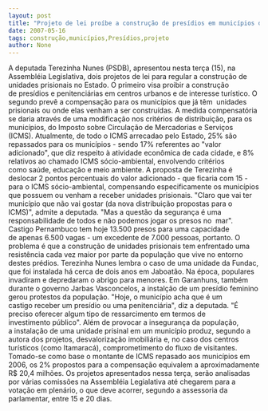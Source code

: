 ```yaml
---
layout: post
title: "Projeto de lei proíbe a construção de presídios em municípios de interesse turístico"
date: 2007-05-16
tags: construção,municípios,Presídios,projeto
author: None
---
```

A deputada Terezinha Nunes (PSDB), apresentou&nbsp;nesta ter&ccedil;a (15), na Assembl&eacute;ia Legislativa,&nbsp;dois projetos de lei para regular a constru&ccedil;&atilde;o&nbsp;de unidades prisionais no Estado.
O primeiro visa proibir a constru&ccedil;&atilde;o de&nbsp;pres&iacute;dios e penitenci&aacute;rias em centros urbanos e&nbsp;de interesse tur&iacute;stico. O segundo prev&ecirc; a&nbsp;compensa&ccedil;&atilde;o para os munic&iacute;pios que j&aacute; t&ecirc;m&nbsp; unidades prisionais ou onde elas venham a ser&nbsp;constru&iacute;das.
A medida compensat&oacute;ria se daria atrav&eacute;s de uma&nbsp;modifica&ccedil;&atilde;o nos crit&eacute;rios de distribui&ccedil;&atilde;o, para&nbsp;os munic&iacute;pios, do Imposto sobre Circula&ccedil;&atilde;o de&nbsp;Mercadorias e Servi&ccedil;os (ICMS).
Atualmente, de todo o ICMS arrecadao pelo&nbsp;Estado, 25% s&atilde;o repassados para os munic&iacute;pios -&nbsp;sendo 17% referentes ao &quot;valor adicionado&quot;, que&nbsp;diz respeito &agrave; atividade econ&ocirc;mica de cada&nbsp;cidade, e 8% relativos ao chamado ICMS&nbsp;s&oacute;cio-ambiental, envolvendo crit&eacute;rios como&nbsp;sa&uacute;de, educa&ccedil;&atilde;o e meio ambiente.
A proposta de Terezinha &eacute; deslocar 2 pontos&nbsp;percentuais do valor adicionado - que ficaria&nbsp;com 15 - para o ICMS s&oacute;cio-ambiental,&nbsp;compensando especificamente os munic&iacute;pios que&nbsp;possuem ou venham a receber unidades&nbsp;prisionais.
&quot;Claro que vai ter munic&iacute;pio que n&atilde;o vai gostar&nbsp;(da nova distribui&ccedil;&atilde;o propostas para o ICMS)&quot;,&nbsp;admite a deputada. &quot;Mas a quest&atilde;o da seguran&ccedil;a&nbsp;&eacute; uma responsabilidade de todos e n&atilde;o podemos&nbsp;jogar os presos no&nbsp; mar&quot;.
Castigo
Pernambuco tem&nbsp;hoje 13.500 presos para uma capacidade de&nbsp;apenas 6.500 vagas - um excedente de 7.000&nbsp;pessoas, portanto. 
O problema &eacute; que a constru&ccedil;&atilde;o de unidades&nbsp;prisionais tem enfrentado uma resist&ecirc;ncia cada&nbsp;vez maior por parte da popula&ccedil;&atilde;o que vive no&nbsp;entorno destes pr&eacute;dios.
Terezinha Nunes lembra o caso de uma unidade da&nbsp;Fundac, que foi instalada h&aacute; cerca de dois anos&nbsp;em Jaboat&atilde;o. Na &eacute;poca, populares invadiram e&nbsp;depredaram o abrigo para menores.
Em Garanhuns, tamb&eacute;m durante o governo Jarbas&nbsp;Vasconcelos, a instal&ccedil;&atilde;o de um pres&iacute;dio feminino gerou protestos da popula&ccedil;&atilde;o.
&quot;Hoje, o munic&iacute;pio acha que &eacute; um castigo&nbsp;receber um pres&iacute;dio ou uma penitenci&aacute;ria&quot;, diz&nbsp;a deputada. &quot;&Eacute; preciso oferecer algum tipo de&nbsp;ressarcimento em termos de investimento&nbsp;p&uacute;blico&quot;. 
Al&eacute;m de provocar a inseguran&ccedil;a da popula&ccedil;&atilde;o, a&nbsp;instala&ccedil;&atilde;o de uma unidade prisinal em um&nbsp;munic&iacute;pio produz, segundo a autora dos&nbsp;projetos, desvaloriza&ccedil;&atilde;o imobili&aacute;ria e, no caso dos centros tur&iacute;sticos (como Itamarac&aacute;),&nbsp;comprometimento do fluxo de visitantes.
Tomado-se como base o montante de ICMS repasado&nbsp;aos munic&iacute;pios em 2006, os 2% propostos para a&nbsp;compensa&ccedil;&atilde;o equivalem a aproximadamente R$ 20,4&nbsp;milh&otilde;es.
Os projetos apresentados nessa ter&ccedil;a, ser&atilde;o&nbsp;analisadas por v&aacute;rias comiss&otilde;es na Assembl&eacute;ia&nbsp;Legialativa at&eacute; chegarem para a vota&ccedil;&atilde;o em&nbsp;plen&aacute;rio, o que deve acorrer, segundo a&nbsp;assessoria da parlamentar, entre 15 e 20 dias. 